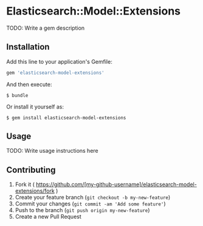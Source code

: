 # Elasticsearch::Model::Extensions

TODO: Write a gem description

## Installation

Add this line to your application's Gemfile:

```ruby
gem 'elasticsearch-model-extensions'
```

And then execute:

    $ bundle

Or install it yourself as:

    $ gem install elasticsearch-model-extensions

## Usage

TODO: Write usage instructions here

## Contributing

1. Fork it ( https://github.com/[my-github-username]/elasticsearch-model-extensions/fork )
2. Create your feature branch (`git checkout -b my-new-feature`)
3. Commit your changes (`git commit -am 'Add some feature'`)
4. Push to the branch (`git push origin my-new-feature`)
5. Create a new Pull Request
